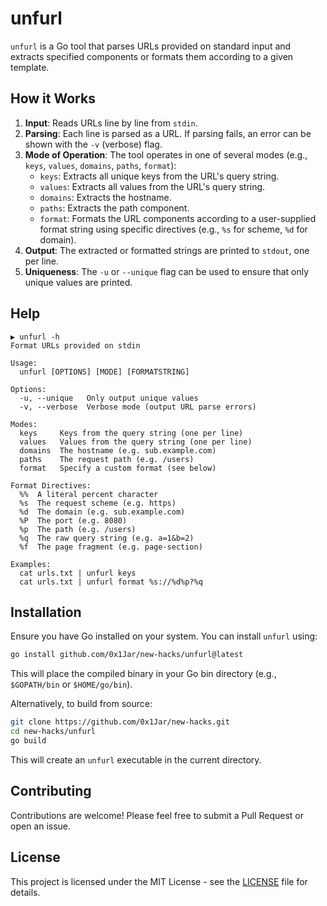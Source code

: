 # unfurl

`unfurl` is a Go tool that parses URLs provided on standard input and extracts specified components or formats them according to a given template.

## How it Works

1.  **Input**: Reads URLs line by line from `stdin`.
2.  **Parsing**: Each line is parsed as a URL. If parsing fails, an error can be shown with the `-v` (verbose) flag.
3.  **Mode of Operation**: The tool operates in one of several modes (e.g., `keys`, `values`, `domains`, `paths`, `format`):
    *   `keys`: Extracts all unique keys from the URL's query string.
    *   `values`: Extracts all values from the URL's query string.
    *   `domains`: Extracts the hostname.
    *   `paths`: Extracts the path component.
    *   `format`: Formats the URL components according to a user-supplied format string using specific directives (e.g., `%s` for scheme, `%d` for domain).
4.  **Output**: The extracted or formatted strings are printed to `stdout`, one per line.
5.  **Uniqueness**: The `-u` or `--unique` flag can be used to ensure that only unique values are printed.

## Help

```
▶ unfurl -h
Format URLs provided on stdin

Usage:
  unfurl [OPTIONS] [MODE] [FORMATSTRING]

Options:
  -u, --unique   Only output unique values
  -v, --verbose  Verbose mode (output URL parse errors)

Modes:
  keys     Keys from the query string (one per line)
  values   Values from the query string (one per line)
  domains  The hostname (e.g. sub.example.com)
  paths    The request path (e.g. /users)
  format   Specify a custom format (see below)

Format Directives:
  %%  A literal percent character
  %s  The request scheme (e.g. https)
  %d  The domain (e.g. sub.example.com)
  %P  The port (e.g. 8080)
  %p  The path (e.g. /users)
  %q  The raw query string (e.g. a=1&b=2)
  %f  The page fragment (e.g. page-section)

Examples:
  cat urls.txt | unfurl keys
  cat urls.txt | unfurl format %s://%d%p?%q

```

## Installation

Ensure you have Go installed on your system. You can install `unfurl` using:

```bash
go install github.com/0x1Jar/new-hacks/unfurl@latest
```
This will place the compiled binary in your Go bin directory (e.g., `$GOPATH/bin` or `$HOME/go/bin`).

Alternatively, to build from source:

```bash
git clone https://github.com/0x1Jar/new-hacks.git
cd new-hacks/unfurl
go build
```
This will create an `unfurl` executable in the current directory.

## Contributing

Contributions are welcome! Please feel free to submit a Pull Request or open an issue.

## License

This project is licensed under the MIT License - see the [LICENSE](LICENSE) file for details.
